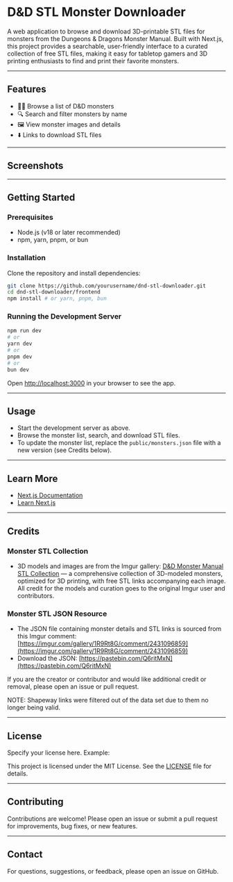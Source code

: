# D&D STL Monster Downloader

A web application to browse and download 3D-printable STL files for monsters from the Dungeons & Dragons Monster Manual. Built with Next.js, this project provides a searchable, user-friendly interface to a curated collection of free STL files, making it easy for tabletop gamers and 3D printing enthusiasts to find and print their favorite monsters.

---

## Features

- 🧙‍♂️ Browse a list of D&D monsters
- 🔍 Search and filter monsters by name
- 🖼️ View monster images and details
- ⬇️ Links to download STL files

---

## Screenshots

<!-- If you have screenshots or a demo GIF, add them here. Example: -->
<!-- ![App Screenshot](public/screenshot.png) -->

---

## Getting Started

### Prerequisites
- Node.js (v18 or later recommended)
- npm, yarn, pnpm, or bun

### Installation

Clone the repository and install dependencies:

```bash
git clone https://github.com/yourusername/dnd-stl-downloader.git
cd dnd-stl-downloader/frontend
npm install # or yarn, pnpm, bun
```

### Running the Development Server

```bash
npm run dev
# or
yarn dev
# or
pnpm dev
# or
bun dev
```

Open [http://localhost:3000](http://localhost:3000) in your browser to see the app.

---

## Usage

- Start the development server as above.
- Browse the monster list, search, and download STL files.
- To update the monster list, replace the `public/monsters.json` file with a new version (see Credits below).

---

## Learn More

- [Next.js Documentation](https://nextjs.org/docs)
- [Learn Next.js](https://nextjs.org/learn)

---

## Credits

### Monster STL Collection
- 3D models and images are from the Imgur gallery: [D&D Monster Manual STL Collection](https://imgur.com/gallery/1R9Rt8G) — a comprehensive collection of 3D-modeled monsters, optimized for 3D printing, with free STL links accompanying each image. All credit for the models and curation goes to the original Imgur user and contributors.

### Monster STL JSON Resource
- The JSON file containing monster details and STL links is sourced from this Imgur comment: [https://imgur.com/gallery/1R9Rt8G/comment/2431096859](https://imgur.com/gallery/1R9Rt8G/comment/2431096859)
- Download the JSON: [https://pastebin.com/Q6ritMxN](https://pastebin.com/Q6ritMxN)

If you are the creator or contributor and would like additional credit or removal, please open an issue or pull request.

NOTE: Shapeway links were filtered out of the data set due to them no longer being valid.

---

## License

Specify your license here. Example:

This project is licensed under the MIT License. See the [LICENSE](../LICENSE) file for details.

---

## Contributing

Contributions are welcome! Please open an issue or submit a pull request for improvements, bug fixes, or new features.

---

## Contact

For questions, suggestions, or feedback, please open an issue on GitHub.